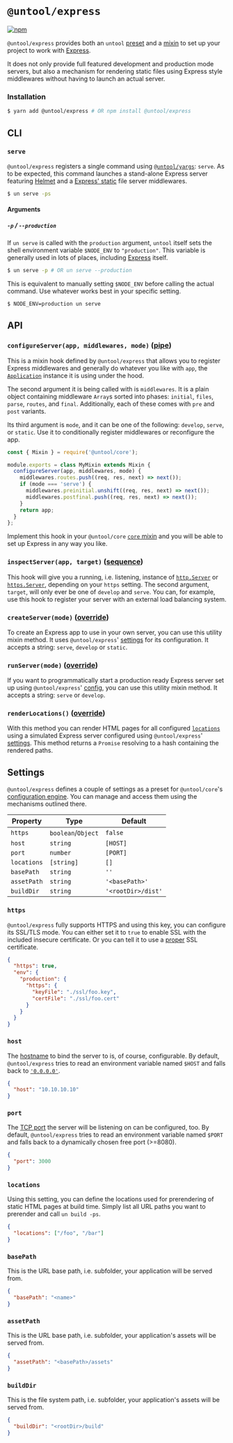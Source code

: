 # `@untool/express`

[![npm](https://img.shields.io/npm/v/@untool%2Fexpress.svg)](https://www.npmjs.com/package/@untool%2Fexpress)

`@untool/express` provides both an `untool` [preset](https://github.com/untool/untool/blob/master/packages/core/README.md#presets) and a [mixin](https://github.com/untool/untool/blob/master/packages/core/README.md#mixins) to set up your project to work with [Express](https://expressjs.com).

It does not only provide full featured development and production mode servers, but also a mechanism for rendering static files using Express style middlewares without having to launch an actual server.

### Installation

```bash
$ yarn add @untool/express # OR npm install @untool/express
```

## CLI

### `serve`

`@untool/express` registers a single command using [`@untool/yargs`](https://github.com/untool/untool/blob/master/packages/yargs/README.md#registercommandsyargs-pipe): `serve`. As to be expected, this command launches a stand-alone Express server featuring [Helmet](https://helmetjs.github.io) and a [Express' static](https://expressjs.com/en/4x/api.html#express.static) file server middlewares.

```bash
$ un serve -ps
```

#### Arguments

##### `-p` / `--production`

If `un serve` is called with the `production` argument, `untool` itself sets the shell environment variable `$NODE_ENV` to `"production"`. This variable is generally used in lots of places, including [Express](https://expressjs.com/en/advanced/best-practice-performance.html) itself.

```bash
$ un serve -p # OR un serve --production
```

This is equivalent to manually setting `$NODE_ENV` before calling the actual command. Use whatever works best in your specific setting.

```bash
$ NODE_ENV=production un serve
```

## API

### `configureServer(app, middlewares, mode)` ([pipe](https://github.com/untool/mixinable/blob/master/README.md#definepipe))

This is a mixin hook defined by `@untool/express` that allows you to register Express middlewares and generally do whatever you like with `app`, the [`Application`](https://expressjs.com/en/api.html#app) instance it is using under the hood.

The second argument it is being called with is `middlewares`. It is a plain object containing middleware `Array`s sorted into phases: `initial`, `files`, `parse`, `routes`, and `final`. Additionally, each of these comes with `pre` and `post` variants.

Its third argument is `mode`, and it can be one of the following: `develop`, `serve`, or `static`. Use it to conditionally register middlewares or reconfigure the app.

```javascript
const { Mixin } = require('@untool/core');

module.exports = class MyMixin extends Mixin {
  configureServer(app, middlewares, mode) {
    middlewares.routes.push((req, res, next) => next());
    if (mode === 'serve') {
      middlewares.preinitial.unshift((req, res, next) => next());
      middlewares.postfinal.push((req, res, next) => next());
    }
    return app;
  }
};
```

Implement this hook in your `@untool/core` [`core` mixin](https://github.com/untool/untool/blob/master/packages/core/README.md#mixins) and you will be able to set up Express in any way you like.

### `inspectServer(app, target)` ([sequence](https://github.com/untool/mixinable/blob/master/README.md#defineparallel))

This hook will give you a running, i.e. listening, instance of [`http.Server`](https://nodejs.org/api/http.html#http_class_http_server) or [`https.Server`](https://nodejs.org/api/https.html#https_class_https_server), depending on your `https` setting. The second argument, `target`, will only ever be one of `develop` and `serve`. You can, for example, use this hook to register your server with an external load balancing system.

### `createServer(mode)` ([override](https://github.com/untool/mixinable/blob/master/README.md#defineoverride))

To create an Express app to use in your own server, you can use this utility mixin method. It uses `@untool/express`' [settings](https://github.com/untool/untool/blob/master/packages/express/README.md#settings) for its configuration. It accepts a string: `serve`, `develop` or `static`.

### `runServer(mode)` ([override](https://github.com/untool/mixinable/blob/master/README.md#defineoverride))

If you want to programmatically start a production ready Express server set up using `@untool/express`' [config](https://github.com/untool/untool/blob/master/packages/express/README.md#settings), you can use this utility mixin method. It accepts a string: `serve` or `develop`.

### `renderLocations()` ([override](https://github.com/untool/mixinable/blob/master/README.md#defineoverride))

With this method you can render HTML pages for all configured [`locations`](https://github.com/untool/untool/blob/master/packages/express/README.md#locations) using a simulated Express server configured using `@untool/express`' [settings](https://github.com/untool/untool/blob/master/packages/express/README.md#settings). This method returns a `Promise` resolving to a hash containing the rendered paths.

## Settings

`@untool/express` defines a couple of settings as a preset for `@untool/core`'s [configuration engine](https://github.com/untool/untool/blob/master/packages/core/README.md#configuration). You can manage and access them using the mechanisms outlined there.

| Property    | Type               | Default            |
| ----------- | ------------------ | ------------------ |
| `https`     | `boolean`/`Object` | `false`            |
| `host`      | `string`           | `[HOST]`           |
| `port`      | `number`           | `[PORT]`           |
| `locations` | `[string]`         | `[]`               |
| `basePath`  | `string`           | `''`               |
| `assetPath` | `string`           | `'<basePath>'`     |
| `buildDir`  | `string`           | `'<rootDir>/dist'` |

### `https`

`@untool/express` fully supports HTTPS and using this key, you can configure its SSL/TLS mode. You can either set it to `true` to enable SSL with the included insecure certificate. Or you can tell it to use a [proper](https://letsencrypt.org) SSL certificate.

```json
{
  "https": true,
  "env": {
    "production": {
      "https": {
        "keyFile": "./ssl/foo.key",
        "certFile": "./ssl/foo.cert"
      }
    }
  }
}
```

### `host`

The [hostname](https://en.wikipedia.org/wiki/Hostname) to bind the server to is, of course, configurable. By default, `@untool/express` tries to read an environment variable named `$HOST` and falls back to [`'0.0.0.0'`](https://en.wikipedia.org/wiki/0.0.0.0).

```json
{
  "host": "10.10.10.10"
}
```

### `port`

The [TCP port](https://en.wikipedia.org/wiki/Transmission_Control_Protocol#TCP_ports) the server will be listening on can be configured, too. By default, `@untool/express` tries to read an environment variable named `$PORT` and falls back to a dynamically chosen free port (>=8080).

```json
{
  "port": 3000
}
```

### `locations`

Using this setting, you can define the locations used for prerendering of static HTML pages at build time. Simply list all URL paths you want to prerender and call `un build -ps`.

```json
{
  "locations": ["/foo", "/bar"]
}
```

### `basePath`

This is the URL base path, i.e. subfolder, your application will be served from.

```json
{
  "basePath": "<name>"
}
```

### `assetPath`

This is the URL base path, i.e. subfolder, your application's assets will be served from.

```json
{
  "assetPath": "<basePath>/assets"
}
```

### `buildDir`

This is the file system path, i.e. subfolder, your application's assets will be served from.

```json
{
  "buildDir": "<rootDir>/build"
}
```

